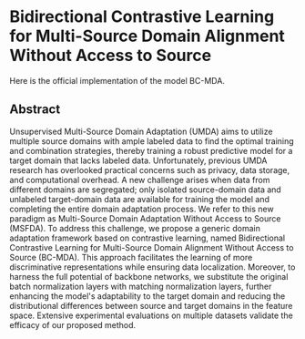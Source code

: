 # Bidirectional Contrastive Learning for Multi-Source Domain Alignment Without Access to Source 
Here is the official implementation of the model BC-MDA.

## Abstract
Unsupervised Multi-Source Domain Adaptation (UMDA) aims to utilize multiple source domains with ample labeled data to find the optimal training and combination strategies, thereby training a robust predictive model for a target domain that lacks labeled data. Unfortunately, previous UMDA research has overlooked practical concerns such as privacy, data storage, and computational overhead. A new challenge arises when data from different domains are segregated; only isolated source-domain data and unlabeled target-domain data are available for training the model and completing the entire domain adaptation process. We refer to this new paradigm as Multi-Source Domain Adaptation Without Access to Source (MSFDA). To address this challenge, we propose a generic domain adaptation framework based on contrastive learning, named Bidirectional Contrastive Learning for Multi-Source Domain Alignment Without Access to Source (BC-MDA). This approach facilitates the learning of more discriminative representations while ensuring data localization. Moreover, to harness the full potential of backbone networks, we substitute the original batch normalization layers with matching normalization layers, further enhancing the model's adaptability to the target domain and reducing the distributional differences between source and target domains in the feature space. Extensive experimental evaluations on multiple datasets validate the efficacy of our proposed method.

